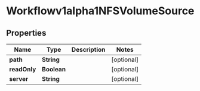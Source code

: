 

# Workflowv1alpha1NFSVolumeSource

## Properties

Name | Type | Description | Notes
------------ | ------------- | ------------- | -------------
**path** | **String** |  |  [optional]
**readOnly** | **Boolean** |  |  [optional]
**server** | **String** |  |  [optional]



